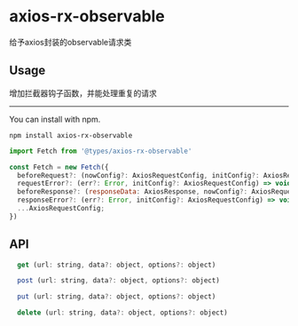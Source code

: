 # axios-rx-observable
给予axios封装的observable请求类

## Usage
增加拦截器钩子函数，并能处理重复的请求
___

You can install with npm.

    npm install axios-rx-observable


```javascript
import Fetch from '@types/axios-rx-observable'

const Fetch = new Fetch({
  beforeRequest?: (nowConfig?: AxiosRequestConfig, initConfig?: AxiosRequestConfig) => void | AxiosRequestConfig;
  requestError?: (err?: Error, initConfig?: AxiosRequestConfig) => void | AxiosRequestConfig;
  beforeResponse?: (responseData: AxiosResponse, nowConfig?: AxiosRequestConfig, initConfig?: AxiosRequestConfig) => any;
  responseError?: (err?: Error, initConfig?: AxiosRequestConfig) => void | AxiosRequestConfig;
  ...AxiosRequestConfig;
})
``` 

## API
```javascript
  get (url: string, data?: object, options?: object)
```
```javascript
  post (url: string, data?: object, options?: object)
```
```javascript
  put (url: string, data?: object, options?: object)
```
```javascript
  delete (url: string, data?: object, options?: object)
```